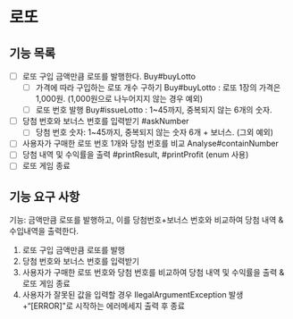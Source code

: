 # 로또
## 기능 목록
- [  ] 로또 구입 금액만큼 로또를 발행한다. Buy#buyLotto
    - [  ] 가격에 따라 구입하는 로또 개수 구하기 Buy#buyLotto
      : 로또 1장의 가격은 1,000원. (1,000원으로 나누어지지 않는 경우 예외)
    - [  ] 로또 번호 발행 Buy#issueLotto
      : 1~45까지, 중복되지 않는 6개의 숫자.
- [  ] 당첨 번호와 보너스 번호를 입력받기 #askNumber
    - [  ] 당첨 번호 숫자: 1~45까지, 중복되지 않는 숫자 6개 + 보너스. (그외 예외)
- [  ] 사용자가 구매한 로또 번호 1개와 당첨 번호를 비교 Analyse#containNumber
- [  ] 당첨 내역 및 수익률을 출력 #printResult, #printProfit (enum 사용)
- [  ] 로또 게임 종료

## 기능 요구 사항
기능: 금액만큼 로또를 발행하고, 이를 당첨번호+보너스 번호와 비교하여 당첨 내역 & 수입내역을 출력한다.

1. 로또 구입 금액만큼 로또를 발행
2. 당첨 번호와 보너스 번호를 입력받기
3. 사용자가 구매한 로또 번호와 당첨 번호를 비교하여 당첨 내역 및 수익률을 출력 & 로또 게임 종료
4. 사용자가 잘못된 값을 입력할 경우 IlegalArgumentException 발생
   +“[ERROR]"로 시작하는 에러메세지 출력 후 종료
